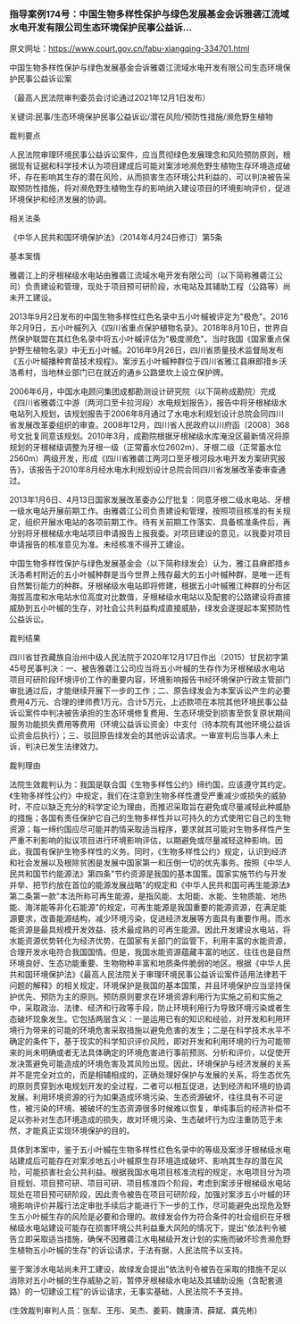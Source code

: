### 指导案例174号：中国生物多样性保护与绿色发展基金会诉雅砻江流域水电开发有限公司生态环境保护民事公益诉...
原文网址：https://www.court.gov.cn/fabu-xiangqing-334701.html

中国生物多样性保护与绿色发展基金会诉雅砻江流域水电开发有限公司生态环境保护民事公益诉讼案

（最高人民法院审判委员会讨论通过2021年12月1日发布）

关键词:民事/生态环境保护民事公益诉讼/潜在风险/预防性措施/濒危野生植物

裁判要点

人民法院审理环境民事公益诉讼案件，应当贯彻绿色发展理念和风险预防原则，根据现有证据和科学技术认为项目建成后可能对案涉地濒危野生植物生存环境造成破坏，存在影响其生存的潜在风险，从而损害生态环境公共利益的，可以判决被告采取预防性措施，将对濒危野生植物生存的影响纳入建设项目的环境影响评价，促进环境保护和经济发展的协调。

相关法条

《中华人民共和国环境保护法》（2014年4月24日修订）第5条

基本案情

雅砻江上的牙根梯级水电站由雅砻江流域水电开发有限公司（以下简称雅砻江公司）负责建设和管理，现处于项目预可研阶段，水电站及其辅助工程（公路等）尚未开工建设。

2013年9月2日发布的中国生物多样性红色名录中五小叶槭被评定为"极危"。2016年2月9日，五小叶槭列入《四川省重点保护植物名录》。2018年8月10日，世界自然保护联盟在其红色名录中将五小叶槭评估为"极度濒危"。当时我国《国家重点保护野生植物名录》中无五小叶槭。2016年9月26日，四川省质量技术监督局发布《五小叶槭播种育苗技术规程》。案涉五小叶槭种群位于四川省雅江县麻郎措乡沃洛希村，当地林业部门已在就近的通乡公路堡坎上设立保护牌。

2006年6月，中国水电顾问集团成都勘测设计研究院（以下简称成勘院）完成《四川省雅砻江中游（两河口至卡拉河段）水电规划报告》，报告中将牙根梯级水电站列入规划，该规划报告于2006年8月通过了水电水利规划设计总院会同四川省发展改革委组织的审查。2008年12月，四川省人民政府以川府函〔2008〕368号文批复同意该规划。2010年3月，成勘院根据牙根梯级水库淹没区最新情况将原规划的牙根梯级调整为牙根一级（正常蓄水位2602m）、牙根二级（正常蓄水位2560m）两级开发，形成《四川省雅砻江两河口至牙根河段水电开发方案研究报告》，该报告于2010年8月经水电水利规划设计总院会同四川省发展改革委审查通过。

2013年1月6日、4月13日国家发展改革委办公厅批复：同意牙根二级水电站、牙根一级水电站开展前期工作。由雅砻江公司负责建设和管理，按照项目核准的有关规定，组织开展水电站的各项前期工作。待有关前期工作落实、具备核准条件后，再分别将牙根梯级水电站项目申请报告上报我委。对项目建设的意见，以我委对项目申请报告的核准意见为准。未经核准不得开工建设。

中国生物多样性保护与绿色发展基金会（以下简称绿发会）认为，雅江县麻郎措乡沃洛希村附近的五小叶槭种群是当今世界上残存最大的五小叶槭种群，是唯一还有自然繁衍能力的种群。牙根梯级水电站即将修建，根据五小叶槭雅江种群的分布区海拔高度和水电站水位高度对比数值，牙根梯级水电站以及配套的公路建设将直接威胁到五小叶槭的生存，对社会公共利益构成直接威胁，绿发会遂提起本案预防性公益诉讼。

裁判结果

四川省甘孜藏族自治州中级人民法院于2020年12月17日作出（2015）甘民初字第45号民事判决：一、被告雅砻江公司应当将五小叶槭的生存作为牙根梯级水电站项目可研阶段环境评价工作的重要内容，环境影响报告书经环境保护行政主管部门审批通过后，才能继续开展下一步的工作；二、原告绿发会为本案诉讼产生的必要费用4万元、合理的律师费1万元，合计5万元，上述款项在本院其他环境民事公益诉讼案件中判决被告承担的生态环境修复费用、生态环境受到损害至恢复原状期间服务功能损失费用等费用（环境公益诉讼资金）中支付（待本院有其他环境公益诉讼资金后执行）；三、驳回原告绿发会的其他诉讼请求。一审宣判后当事人未上诉，判决已发生法律效力。

裁判理由

法院生效裁判认为：我国是联合国《生物多样性公约》缔约国，应该遵守其约定。《生物多样性公约》中规定，我们在注意到生物多样性遭受严重减少或损失的威胁时，不应以缺乏充分的科学定论为理由，而推迟采取旨在避免或尽量减轻此种威胁的措施；各国有责任保护它自己的生物多样性并以可持久的方式使用它自己的生物资源；每一缔约国应尽可能并酌情采取适当程序，要求就其可能对生物多样性产生严重不利影响的拟议项目进行环境影响评估，以期避免或尽量减轻这种影响。因此，我国有保护生物多样性的义务。同时，《生物多样性公约》规定，认识到经济和社会发展以及根除贫困是发展中国家第一和压倒一切的优先事务。按照《中华人民共和国节约能源法》第四条"节约资源是我国的基本国策。国家实施节约与开发并举、把节约放在首位的能源发展战略"的规定和《中华人民共和国可再生能源法》第二条第一款"本法所称可再生能源，是指风能、太阳能、水能、生物质能、地热能、海洋能等非化石能源"的规定，可再生能源是我国重要的能源资源，在满足能源要求，改善能源结构，减少环境污染，促进经济发展等方面具有重要作用。而水能资源是最具规模开发效益、技术最成熟的可再生能源。因此开发建设水电站，将水能资源优势转化为经济优势，在国家有关部门的监管下，利用丰富的水能资源，合理开发水电符合我国国情。但是，我国水能资源蕴藏丰富的地区，往往也是自然环境良好、生态功能重要、生物物种丰富和地质条件脆弱的地区。根据《中华人民共和国环境保护法》《最高人民法院关于审理环境民事公益诉讼案件适用法律若干问题的解释》的相关规定，环境保护是我国的基本国策，并且环境保护应当坚持保护优先、预防为主的原则。预防原则要求在环境资源利用行为实施之前和实施之中，采取政治、法律、经济和行政等手段，防止环境利用行为导致环境污染或者生态破坏现象发生。它包括两层含义：一是运用已有的知识和经验，对开发和利用环境行为带来的可能的环境危害采取措施以避免危害的发生；二是在科学技术水平不确定的条件下，基于现实的科学知识评价风险，即对开发和利用环境的行为可能带来的尚未明确或者无法具体确定的环境危害进行事前预测、分析和评价，以促使开发决策避免可能造成的环境危害及其风险出现。因此，环境保护与经济发展的关系并不是完全对立的，而是相辅相成的，正确处理好保护与发展的关系，将生态优先的原则贯穿到水电规划开发的全过程，二者可以相互促进，达到经济和环境的协调发展。利用环境资源的行为如果造成环境污染、生态资源破坏，往往具有不可逆性，被污染的环境、被破坏的生态资源很多时候难以恢复，单纯事后的经济补偿不足以弥补对生态环境造成的损失，故对环境污染、生态破坏行为应注重防范于未然，才能真正实现环境保护的目的。

具体到本案中，鉴于五小叶槭在生物多样性红色名录中的等级及案涉牙根梯级水电站建成后可能存在对案涉地五小叶槭原生存环境造成破坏、影响其生存的潜在风险，可能损害社会公共利益。根据我国水电项目核准流程的规定，水电项目分为项目规划、项目预可研、项目可研、项目核准四个阶段，考虑到案涉牙根梯级水电站现处在项目预可研阶段，因此责令被告在项目可研阶段，加强对案涉五小叶槭的环境影响评价并履行法定审批手续后才能进行下一步的工作，尽可能避免出现危及野生五小叶槭生存的风险是必要和合理的。故绿发会作为符合条件的社会组织在牙根梯级水电站建设可能存在损害环境公共利益重大风险的情况下，提出"依法判令被告立即采取适当措施，确保不因雅砻江水电梯级开发计划的实施而破坏珍贵濒危野生植物五小叶槭的生存"的诉讼请求，于法有据，人民法院予以支持。

鉴于案涉水电站尚未开工建设，故绿发会提出"依法判令被告在采取的措施不足以消除对五小叶槭的生存威胁之前，暂停牙根梯级水电站及其辅助设施（含配套道路）的一切建设工程"的诉讼请求，无事实基础，人民法院不予支持。

(生效裁判审判人员：张犁、王彤、吴杰、姜莉、魏康清、薛斌、龚先彬)
